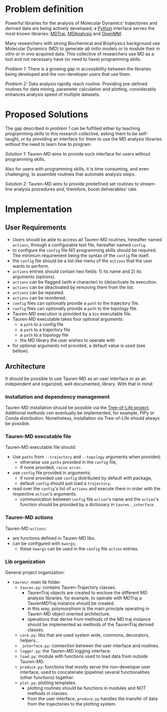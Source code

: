 # Problem definition

Powerful libraries for the analysis of Molecular Dynamics' trajectories and derived data are being actively developed; a [Python](https://www.python.org/) interface serves the most known libraries: [MDTraj](https://github.com/mdtraj/mdtraj), [MDAnalysis](https://www.mdanalysis.org/) and [OpenMM](https://github.com/pandegroup/openmm).

Many researchers with strong Biochemical and Biophysics background use Molecular Dynamics (MD) to generate _ab initio_ models or to module their _in vitro_ or _in vivo_ acquired data. This collective of researchers use MD as a tool and not necessary have (or need to have) programming skills.

*Problem 1:* There is a growing gap in accessibility between the libraries being developed and the non-developer users that use them.

*Problem 2:* Data analysis rapidly reach routine. Providing pre-defined routines for data mining, parameter calculation and plotting, considerably enhances analysis speed of multiple datasets.

# Proposed Solutions

The gap described in *problem 1* can be fulfilled either by teaching programming skills to this research collective, asking them to be self-taught, or by providing an interface for them to use the MD analysis libraries without the need to learn how to program.

*Solution 1:* Tauren-MD aims to provide such interface for users without programming skills.

Also for users with programming skills, it is time consuming, and even challenging, to assemble routines that automate analysis steps.

*Solution 2:* Tauren-MD aims to provide predefined set routines to stream-line analysis procedures and, therefore, boost deliverables' rate.

# Implementation

## User Requirements

- Users should be able to access all Tauren-MD routines, hereafter named `actions`, through a configurable text file, hereafter named `config`.
- to configure the `config` file NO programming skills should be required. The minimum requirement being the syntax of the `config` file itself.
- the `config` file should be a list-like menu of the `actions` that the user wants to perform.
- `actions` entries should contain two fields: 1) its name and 2) its arguments (options).
- `actions` can be flagged (with `#` character) to (de)activate its execution.
- `actions` can be deactivated by removing them from the list.
- `actions` can be repeated.
- `actions` can be reordered.
- `config` files can optionally provide a `path` to the trajectory file.
- `config` files can optionally provide a `path` to the topology file.
- Tauren-MD execution is provided by a `bin` executable file.
- Tauren-MD executable takes four optional arguments:
    - a `path` to a config file
    - a `path` to a trajectory file
    - a `path` to a topology file
    - the MD library the user wishes to operate with
- for optional arguments not provided, a default value is used (see bellow).

## Architecture

It should be possible to use Tauren-MD as an user interface or as an independent and organized, well documented, library. With that in mind:

### Installation and dependency management

Tauren-MD installation should be possible via the [Tree-of-Life project](https://github.com/joaomcteixeira/Tree-of-Life). Additional methods cen eventually be implemented, for example, PiPy or Conda distribution. Nonetheless, installation via Tree-of-Life should always be possible.

### Tauren-MD executable file

Tauren-MD executable file should:

- Use `paths` from `--trajectory` and `--topology` arguments when provided;
    - otherwise use `paths` provided in the `config` file,
    - if none provided, `raise error`.
- use `config` file provided in arguments;
    - if none provided use `config` distributed by default with package,
    - default `config` should just load a `trajectory`.
- read over the `config`'s list of `actions` and execute them in order with the respective `action`'s arguments.
    - communication between `config` file `action`'s name and the `action`'s function should be provided by a dictionary in `tauren._interface`.

### Tauren-MD actions

Tauren-MD `actions`:

- are functions defined in Tauren-MD libs.
- can be configured with `kwargs`;
    - these `kwargs` can be used in the `config` file `action` entries.

### Lib organization

General project organization:

- `tauren/`: _main_ lib folder
    - `tauren.py`: contains Tauren-Trajectory classes.
        - TaurenTraj objects are created to enclose the different MD analysis libraries, for example, to operate with MDTraj a TaurenMDTraj instance should be created.
        - in this way, polymorphism is the main principle operating in Tauren-MD object oriented architecture.
        - operations that derive from methods of the MD traj instance should be implemented as methods of the TaurenTraj derived classes.
    - `core.py`: libs that are used system wide, commons, decorators, helpers... 
    - `_interface.py`: connection between the user interface and routines.
    - `logger.py`: the Tauren-MD logging interface.
    - `load.py`: module with functions used to load data from outside Tauren-MD.
    - `produce.py`: functions that mostly serve the non-developer user interface, used to concatenate (pipeline) several functionalities (other functions) together.
    - `plot.py`: plotting templates.
        - plotting routines should be functions in modules and NOT methods in classes.
        - from the user interface, `produce.py` handles the transfer of data from the trajectories to the plotting system.
